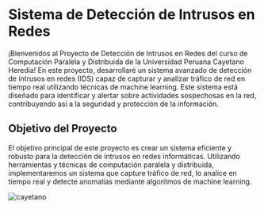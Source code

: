 # Sistema de Detección de Intrusos en Redes

¡Bienvenidos al Proyecto de Detección de Intrusos en Redes del curso de Computación Paralela y Distribuida de la Universidad Peruana Cayetano Heredia! En este proyecto, desarrollaré un sistema avanzado de detección de intrusos en redes (IDS) capaz de capturar y analizar tráfico de red en tiempo real utilizando técnicas de machine learning. Este sistema está diseñado para identificar y alertar sobre actividades sospechosas en la red, contribuyendo así a la seguridad y protección de la información.

## Objetivo del Proyecto

El objetivo principal de este proyecto es crear un sistema eficiente y robusto para la detección de intrusos en redes informáticas. Utilizando herramientas y técnicas de computación paralela y distribuida, implementaremos un sistema que capture tráfico de red, lo analice en tiempo real y detecte anomalías mediante algoritmos de machine learning.

![cayetano](https://github.com/anttox/Proyecto-CPD/assets/118635410/c4d664f2-49f4-4af4-bd21-6d79af831981)
